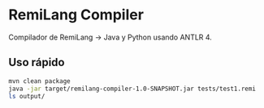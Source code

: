 # RemiLang Compiler

Compilador de RemiLang → Java y Python usando ANTLR 4.

## Uso rápido
```bash
mvn clean package
java -jar target/remilang-compiler-1.0-SNAPSHOT.jar tests/test1.remi
ls output/